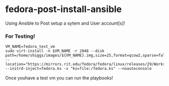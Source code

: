 # fedora-post-install-ansible
Using Ansible to Post setup a sytem and User account[s]!

### For Testing! 
```
VM_NAME=fedora_test_vm
sudo virt-install -n $VM_NAME -r 2048 --disk path=/home/shiggs/images/${VM_NAME}.img,size=25,format=qcow2,sparse=false --location="https://mirrors.rit.edu/fedora/fedora/linux/releases/29/Workstation/x86_64/os/" --initrd-inject=fedora.ks -x "ks=file:/fedora.ks" --noautoconsole
```

Once youhave a test vm you can run the playbooks! 
